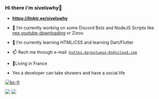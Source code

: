 ### Hi there i'm sivelswhy👋

<!-- **sivelswhy/sivelswhy** is a ✨ _special_ ✨ repository because its `README.md` (this file) appears on your GitHub profile. -->

<!-- Here are some ideas to get you started: -->


 - __**https://linktr.ee/sivelswhy**__

- 🔭 I’m currently working on some Discord Bots and NodeJS Scripts like <a href="https://www.npmjs.com/package/youtube-downloading">npx youtube-downloading</a> or <a href="https://github.com/sivelswhy/Zizou"></a>Zizou
- 🌱 I’m currently learning HTML/CSS and learning Dart/Flutter
- 📫 Rech me through e-mail :<a href="mailto: huttes.majestueux-0s@icloud.com">`huttes.majestueux-0s@icloud.com`</a>
- 📍Living in France
- Yes a developer can take showers and have a social life 

[![ko-fi](https://ko-fi.com/img/githubbutton_sm.svg)](https://ko-fi.com/O5O66KNPO)

<img src="https://github-readme-stats.vercel.app/api?username=sivelswhy&show_icons=true&theme=outrun&custom_title=%E2%9A%92%EF%B8%8FMy%20Github%20Stats&count_private=false&layout=default?hide=go">

<img src="https://github-readme-stats.vercel.app/api/top-langs/?username=sivelswhy&langs_count=8&theme=synthwave&count_private=true">
  

